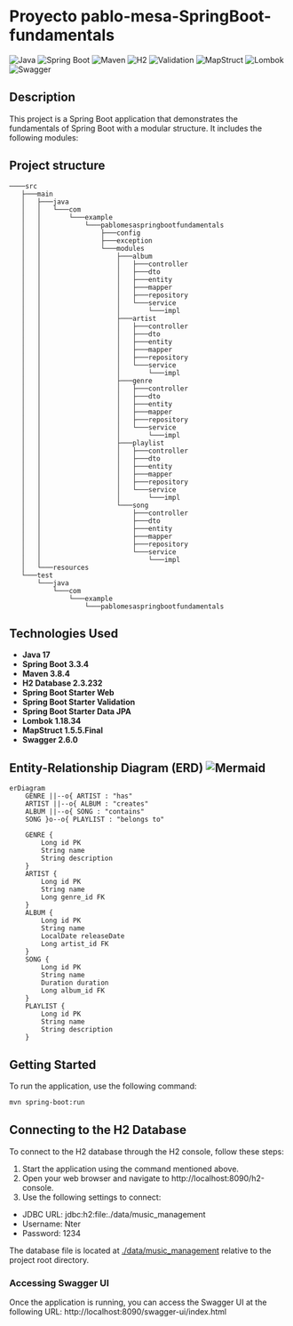 # Proyecto pablo-mesa-SpringBoot-fundamentals

![Java](https://img.shields.io/badge/Java-17-%23FFA500?labelColor=blue)
![Spring Boot](https://img.shields.io/badge/Spring%20Boot-3.3.4-6DB33F?logo=spring-boot)
![Maven](https://img.shields.io/badge/Maven-3.8.4-purple?logo=apache-maven&logoColor=orange)
![H2](https://img.shields.io/badge/H2-2.3.232-007396)
![Validation](https://img.shields.io/badge/Validation-2.0.1.Final-85EA2D)
![MapStruct](https://img.shields.io/badge/MapStruct-1.5.5.Final-orange)
![Lombok](https://img.shields.io/badge/Lombok-1.18.34-f80000)
![Swagger](https://img.shields.io/badge/Swagger-2.6.0-85EA2D?logo=swagger)
## Description

This project is a Spring Boot application that demonstrates the fundamentals of Spring Boot with a modular structure. It
includes the following modules:

## Project structure

```
────src
   ├───main
   │   ├───java
   │   │   └───com
   │   │       └───example
   │   │           └───pablomesaspringbootfundamentals
   │   │               ├───config
   │   │               ├───exception
   │   │               └───modules
   │   │                   ├───album
   │   │                   │   ├───controller
   │   │                   │   ├───dto
   │   │                   │   ├───entity
   │   │                   │   ├───mapper
   │   │                   │   ├───repository
   │   │                   │   └───service
   │   │                   │       └───impl
   │   │                   ├───artist
   │   │                   │   ├───controller
   │   │                   │   ├───dto
   │   │                   │   ├───entity
   │   │                   │   ├───mapper
   │   │                   │   ├───repository
   │   │                   │   └───service
   │   │                   │       └───impl
   │   │                   ├───genre
   │   │                   │   ├───controller
   │   │                   │   ├───dto
   │   │                   │   ├───entity
   │   │                   │   ├───mapper
   │   │                   │   ├───repository
   │   │                   │   └───service
   │   │                   │       └───impl
   │   │                   ├───playlist
   │   │                   │   ├───controller
   │   │                   │   ├───dto
   │   │                   │   ├───entity
   │   │                   │   ├───mapper
   │   │                   │   ├───repository
   │   │                   │   └───service
   │   │                   │       └───impl
   │   │                   └───song
   │   │                       ├───controller
   │   │                       ├───dto
   │   │                       ├───entity
   │   │                       ├───mapper
   │   │                       ├───repository
   │   │                       └───service
   │   │                           └───impl
   │   └───resources
   └───test
       └───java
           └───com
               └───example
                   └───pablomesaspringbootfundamentals
   ```


## Technologies Used

- **Java 17**
- **Spring Boot 3.3.4**
- **Maven 3.8.4**
- **H2 Database 2.3.232**
- **Spring Boot Starter Web**
- **Spring Boot Starter Validation**
- **Spring Boot Starter Data JPA**
- **Lombok 1.18.34**
- **MapStruct 1.5.5.Final**
- **Swagger 2.6.0**

## Entity-Relationship Diagram (ERD) ![Mermaid](https://img.shields.io/badge/Mermaid-white?logo=mermaid)

```mermaid
erDiagram
    GENRE ||--o{ ARTIST : "has"
    ARTIST ||--o{ ALBUM : "creates"
    ALBUM ||--o{ SONG : "contains"
    SONG }o--o{ PLAYLIST : "belongs to"
    
    GENRE {
        Long id PK
        String name
        String description
    }
    ARTIST {
        Long id PK
        String name
        Long genre_id FK
    }
    ALBUM {
        Long id PK
        String name
        LocalDate releaseDate
        Long artist_id FK
    }
    SONG {
        Long id PK
        String name
        Duration duration
        Long album_id FK
    }
    PLAYLIST {
        Long id PK
        String name
        String description
    }
```

## Getting Started

To run the application, use the following command:

```bash
mvn spring-boot:run
```

## Connecting to the H2 Database

To connect to the H2 database through the H2 console, follow these steps:

1. Start the application using the command mentioned above.
2. Open your web browser and navigate to http://localhost:8090/h2-console.
3. Use the following settings to connect:

- JDBC URL: jdbc:h2:file:./data/music_management
- Username: Nter
- Password: 1234

The database file is located at [./data/music_management](./data/music_management) relative to the project root
directory.


### Accessing Swagger UI

Once the application is running, you can access the Swagger UI at the following URL: 
http://localhost:8090/swagger-ui/index.html